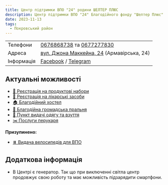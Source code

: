 ```yaml
---
title: Центр підтримки ВПО "24" родини ШЕЛТЕР ПЛЮС
description: Центр підтримки ВПО "24" Благодійного фонду "Шелтер Плюс" у Кривому Розі за адресою вулиця Маккейна, 24 
date: 2023-11-13
tags:
  - Покровський район
---
```


<div class="centers--block">

|   |   |
|---|---|
| Телефони  | <a href="tel:0676868738">0676868738</a> та <a href="tel:0677277830">0677277830</a>   |
|Адреса | [вул. Джона Маккейна, 24](https://goo.gl/maps/LjhkFUZHJuaAuEKt9) (Армавірська, 24)  |
|Інформація  |  [Facebook](https://fb.com/supportcenter24) / [Telegram](https://t.me/centervpo24) |

</div>

## Актуальні можливості 
- [🥑 Реєстрація на продуктові набори](/center/vpo24/reyestraciya)
- [💊 Реєстрація на лікарські засоби](/center/vpo24/liki)
- [🏠 Благодійний хостел](/center/vpo24/hostel)
- [🧼 Благодійна громадська пральня](/center/vpo24/pralnya)
- [👚 Пункт видачі одягу та взуття](/center/vpo24/odyag)
- [✂️ Послуги перукаря](/center/vpo24/perukar)

**Призупинено:**
- [⏸️ Видача велосипедів для ВПО](https://forms.gle/xWdQzPmk76LYjd357)

## Додаткова інформація
- В Центрі є генератор. Так що при виключенні світла центр продовжує свою роботу та має можливість підзарядити смартфони.
